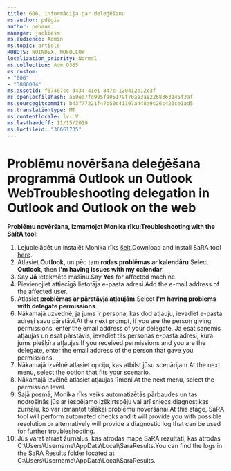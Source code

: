 ```yaml
---
title: 606. informācija par deleģēšanu
ms.author: pdigia
author: pebaum
manager: jackiesm
ms.audience: Admin
ms.topic: article
ROBOTS: NOINDEX, NOFOLLOW
localization_priority: Normal
ms.collection: Adm_O365
ms.custom:
- "606"
- "3800004"
ms.assetid: f67467cc-d434-41e1-847c-120412b12c3f
ms.openlocfilehash: a59ea7fd995fa05179f70ae3a82268363145f3af
ms.sourcegitcommit: b43f77221f47b50c41197a448a9c26c423ce1ad5
ms.translationtype: MT
ms.contentlocale: lv-LV
ms.lasthandoff: 11/15/2019
ms.locfileid: "36661735"
---
```

# <a name="troubleshooting-delegation-in-outlook-and-outlook-on-the-web"></a><span data-ttu-id="8025f-102">Problēmu novēršana deleģēšana programmā Outlook un Outlook Web</span><span class="sxs-lookup"><span data-stu-id="8025f-102">Troubleshooting delegation in Outlook and Outlook on the web</span></span>

<span data-ttu-id="8025f-103">**Problēmu novēršana, izmantojot Monika rīku:**</span><span class="sxs-lookup"><span data-stu-id="8025f-103">**Troubleshooting with the SaRA tool:**</span></span>

1. <span data-ttu-id="8025f-104">Lejupielādēt un instalēt Monika rīks [šeit](https://aka.ms/SaRA-SkypeForBusinessSignIn).</span><span class="sxs-lookup"><span data-stu-id="8025f-104">Download and install SaRA tool [here](https://aka.ms/SaRA-SkypeForBusinessSignIn).</span></span>
1. <span data-ttu-id="8025f-105">Atlasiet **Outlook**, un pēc tam **rodas problēmas ar kalendāru**.</span><span class="sxs-lookup"><span data-stu-id="8025f-105">Select **Outlook**, then **I'm having issues with my calendar**.</span></span>
1. <span data-ttu-id="8025f-106">Say **Jā** ietekmēto mašīnu.</span><span class="sxs-lookup"><span data-stu-id="8025f-106">Say **Yes** for affected machine.</span></span>
1. <span data-ttu-id="8025f-107">Pievienojiet attiecīgā lietotāja e-pasta adresi.</span><span class="sxs-lookup"><span data-stu-id="8025f-107">Add the e-mail address of the affected user.</span></span>
1. <span data-ttu-id="8025f-108">Atlasiet **problēmas ar pārstāvja atļaujām**.</span><span class="sxs-lookup"><span data-stu-id="8025f-108">Select **I'm having problems with delegate permissions**.</span></span>
1. <span data-ttu-id="8025f-109">Nākamajā uzvednē, ja jums ir persona, kas dod atļauju, ievadiet e-pasta adresi savu pārstāvi.</span><span class="sxs-lookup"><span data-stu-id="8025f-109">At the next prompt, if you are the person giving permissions, enter the email address of your delegate.</span></span> <span data-ttu-id="8025f-110">Ja esat saņēmis atļaujas un esat pārstāvis, ievadiet tās personas e-pasta adresi, kura jums piešķīra atļaujas.</span><span class="sxs-lookup"><span data-stu-id="8025f-110">If you received permissions and you are the delegate, enter the email address of the person that gave you permissions.</span></span>
1. <span data-ttu-id="8025f-111">Nākamajā izvēlnē atlasiet opciju, kas atbilst jūsu scenārijam.</span><span class="sxs-lookup"><span data-stu-id="8025f-111">At the next menu, select the option that fits your scenario.</span></span>
1. <span data-ttu-id="8025f-112">Nākamajā izvēlnē atlasiet atļaujas līmeni.</span><span class="sxs-lookup"><span data-stu-id="8025f-112">At the next menu, select the permission level.</span></span>
1. <span data-ttu-id="8025f-113">Šajā posmā, Monika rīks veiks automatizētās pārbaudes un tas nodrošinās jūs ar iespējamo izšķirtspēju vai arī sniegs diagnostikas žurnālu, ko var izmantot tālākai problēmu novēršanai.</span><span class="sxs-lookup"><span data-stu-id="8025f-113">At this stage, SaRA tool will perform automated checks and it will provide you with possible resolution or alternatively will provide a diagnostic log that can be used for further troubleshooting.</span></span>
1. <span data-ttu-id="8025f-114">Jūs varat atrast žurnālus, kas atrodas mapē SaRA rezultāti, kas atrodas C:\Users\Username\AppData\Local\SaraResults.</span><span class="sxs-lookup"><span data-stu-id="8025f-114">You can find the logs in the SaRA Results folder located at C:\Users\Username\AppData\Local\SaraResults.</span></span>
